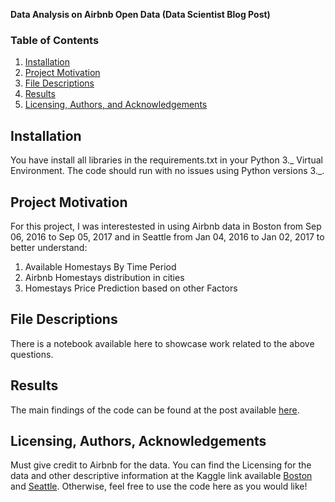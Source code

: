 **Data Analysis on Airbnb Open Data (Data Scientist Blog Post)**

### Table of Contents

1. [Installation](#installation)
2. [Project Motivation](#motivation)
3. [File Descriptions](#files)
4. [Results](#results)
5. [Licensing, Authors, and Acknowledgements](#licensing)

## Installation <a name="installation"></a>

You have install all libraries in the requirements.txt in your Python 3._ Virtual Environment. The code should run with no issues using Python versions 3._.

## Project Motivation<a name="motivation"></a>

For this project, I was interestested in using Airbnb data in Boston from Sep 06, 2016 to Sep 05, 2017 and in Seattle from Jan 04, 2016 to Jan 02, 2017 to better understand:

1. Available Homestays By Time Period
2. Airbnb Homestays distribution in cities
3. Homestays Price Prediction based on other Factors

## File Descriptions <a name="files"></a>

There is a notebook available here to showcase work related to the above questions.

## Results<a name="results"></a>

The main findings of the code can be found at the post available [here](https://medium.com).

## Licensing, Authors, Acknowledgements<a name="licensing"></a>

Must give credit to Airbnb for the data. You can find the Licensing for the data and other descriptive information at the Kaggle link available [Boston](https://www.kaggle.com/datasets/airbnb/boston) and [Seattle](https://www.kaggle.com/datasets/airbnb/seattle). Otherwise, feel free to use the code here as you would like!
